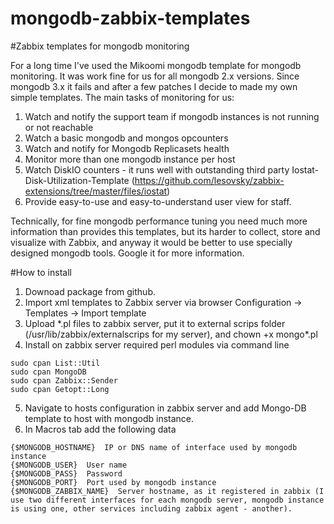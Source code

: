 # mongodb-zabbix-templates

#Zabbix templates for mongodb monitoring

For a long time I've used the Mikoomi mongodb template for mongodb monitoring. It was work fine for us for all mongodb 2.x versions. 
Since mongodb 3.x it fails and after a few patches I decide to made my own simple templates.
The main tasks of monitoring for us:

1. Watch and notify the support team if mongodb instances is not running or not reachable
2. Watch a basic mongodb and mongos opcounters
3. Watch and notify for Mongodb Replicasets health
4. Monitor more than one mongodb instance per host
5. Watch DiskIO counters - it runs well with outstanding third party Iostat-Disk-Utilization-Template (https://github.com/lesovsky/zabbix-extensions/tree/master/files/iostat)
6. Provide easy-to-use and easy-to-understand user view for staff.

Technically, for fine mongodb performance tuning you need much more information than provides this templates, but its harder to 
collect, store and visualize with Zabbix, and anyway it would be better to use specially designed mongodb tools. 
Google it for more information.

#How to install

1. Downoad package from github.
2. Import xml templates to Zabbix server via browser
Configuration -> Templates -> Import template
3. Upload \*.pl files to zabbix server, put it to external scrips folder (/usr/lib/zabbix/externalscrips for my server), and
chown +x mongo\*.pl
4. Install on zabbix server required perl modules via command line
<pre><code>sudo cpan List::Util
sudo cpan MongoDB
sudo cpan Zabbix::Sender
sudo cpan Getopt::Long
</code></pre>
5. Navigate to hosts configuration in zabbix server and add Mongo-DB template to host with mongodb instance.
6. In Macros tab add the following data
<pre><code>{$MONGODB_HOSTNAME}  IP or DNS name of interface used by mongodb instance
{$MONGODB_USER}  User name
{$MONGODB_PASS}  Password
{$MONGODB_PORT}  Port used by mongodb instance
{$MONGODB_ZABBIX_NAME}  Server hostname, as it registered in zabbix (I use two different interfaces for each mongodb server, mongodb instance is using one, other services including zabbix agent - another).
</code></pre>




